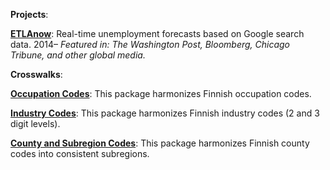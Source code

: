 __Projects__:

__[ETLAnow](https://www.etla.fi/en/etlanow/)__: Real-time unemployment forecasts based on Google search data. 2014–
_Featured in: The Washington Post, Bloomberg, Chicago Tribune, and other global media._


__Crosswalks__:

__[Occupation Codes](/data/xwalk-occupations.zip)__: This package harmonizes Finnish occupation codes.

__[Industry Codes](/data/xwalk-industries.zip)__: This package harmonizes Finnish industry codes (2 and 3 digit levels).

__[County and Subregion Codes](/data/xwalk-county-subregion.zip)__: This package harmonizes Finnish county codes into consistent subregions.

